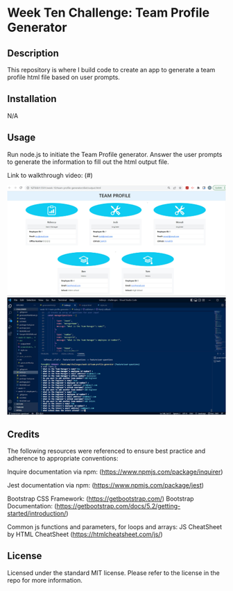 # Week Ten Challenge: Team Profile Generator

## Description

This repository is where I build code to create an app to generate a team profile html file based on user prompts.

## Installation

N/A

## Usage

Run node.js to initiate the Team Profile generator. Answer the user prompts to generate the information to fill out the html output file.

Link to walkthrough video: (#)

![Screenshot of HTML output](./dist/screenshote-team-profile.jpg)
![Screenshot of VS Code showing prompt questions](./dist/screenshot-team-generator.jpg)

## Credits

The following resources were referenced to ensure best practice and adherence to appropriate conventions:

Inquire documentation via npm: (https://www.npmjs.com/package/inquirer) 

Jest documentation via npm: (https://www.npmjs.com/package/jest)

Bootstrap CSS Framework: (https://getbootstrap.com/)
Bootstrap Documentation: (https://getbootstrap.com/docs/5.2/getting-started/introduction/)

Common js functions and parameters, for loops and arrays: JS CheatSheet by HTML CheatSheet (https://htmlcheatsheet.com/js/)

## License

Licensed under the standard MIT license. Please refer to the license in the repo for more information.